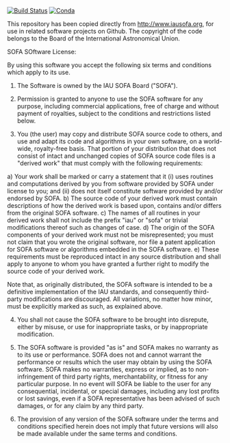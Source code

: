 [![Build Status](https://img.shields.io/circleci/project/github/ggarrett13/sofa/master.svg?style=for-the-badge&logo=circleci)](https://circleci.com/gh/ggarrett13/sofa)
[![Conda](https://img.shields.io/conda/pn/ggarrett13/tudat-sofa?color=orange&logo=anaconda&style=for-the-badge)](https://anaconda.org/ggarrett13/tudat-sofa)

This repository has been copied directly from http://www.iausofa.org, for use in related software projects on Github. The copyright of the code belongs to the Board of the International Astronomical Union. 

SOFA SOftware License:

By using this software you accept the following six terms and conditions which apply to its use.

1) The Software is owned by the IAU SOFA Board ("SOFA").

2) Permission is granted to anyone to use the SOFA software for any purpose, including commercial applications, free of charge and without payment of royalties, subject to the conditions and restrictions listed below.

3) You (the user) may copy and distribute SOFA source code to others, and use and adapt its code and algorithms in your own software, on a world-wide, royalty-free basis. That portion of your distribution that does not consist of intact and unchanged copies of SOFA source code files is a "derived work" that must comply with the following requirements:

a) Your work shall be marked or carry a statement that it (i) uses routines and computations derived by you from software provided by SOFA under license to you; and (ii) does not itself constitute software provided by and/or endorsed by SOFA.
b) The source code of your derived work must contain descriptions of how the derived work is based upon, contains and/or differs from the original SOFA software.
c) The names of all routines in your derived work shall not include the prefix "iau" or "sofa" or trivial modifications thereof such as changes of case.
d) The origin of the SOFA components of your derived work must not be misrepresented; you must not claim that you wrote the original software, nor file a patent application for SOFA software or algorithms embedded in the SOFA software.
e) These requirements must be reproduced intact in any source distribution and shall apply to anyone to whom you have granted a further right to modify the source code of your derived work.

Note that, as originally distributed, the SOFA software is intended to be a definitive implementation of the IAU standards, and consequently third-party modifications are discouraged. All variations, no matter how minor, must be explicitly marked as such, as explained above.

4) You shall not cause the SOFA software to be brought into disrepute, either by misuse, or use for inappropriate tasks, or by inappropriate modification.

5) The SOFA software is provided "as is" and SOFA makes no warranty as to its use or performance. SOFA does not and cannot warrant the performance or results which the user may obtain by using the SOFA software. SOFA makes no warranties, express or implied, as to non-infringement of third party rights, merchantability, or fitness for any particular purpose. In no event will SOFA be liable to the user for any consequential, incidental, or special damages, including any lost profits or lost savings, even if a SOFA representative has been advised of such damages, or for any claim by any third party.

6) The provision of any version of the SOFA software under the terms and conditions specified herein does not imply that future versions will also be made available under the same terms and conditions.
